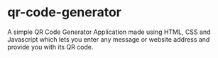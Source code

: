 # qr-code-generator
A simple QR Code Generator Application made using HTML, CSS and Javascript which lets you enter any message or website address and provide you with its QR code.



